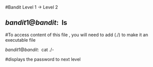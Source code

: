 #Bandit Level 1 → Level 2

$bandit1@bandit:~$ ls
-

#To access content of this file , you will need to add (./) to make it an executable file

$bandit1@bandit:~$ cat ./-

#displays the password to next level


